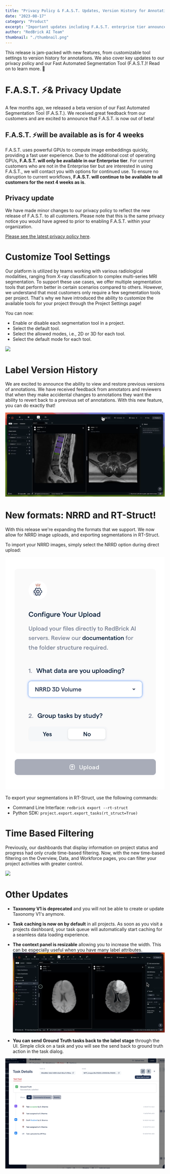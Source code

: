 ```yaml
---
title: "Privacy Policy & F.A.S.T. Updates, Version History for Annotations, and More Formats"
date: "2023-08-17"
category: "Product"
excerpt: "Important updates including F.A.S.T. enterprise tier announcement, customizable tool settings, label version history, new format support for NRRD and RT-Struct, and enhanced time-based filtering capabilities."
author: "RedBrick AI Team"
thumbnail: "./thumbnail.png"
---
```


This release is jam-packed with new features, from customizable tool settings to version history for annotations. We also cover key updates to our privacy policy and our Fast Automated Segmentation Tool (F.A.S.T.)! Read on to learn more. 🚀

# F.A.S.T. ⚡️& Privacy Update

A few months ago, we released a beta version of our Fast Automated Segmentation Tool (F.A.S.T.). We received great feedback from our customers and are excited to announce that F.A.S.T. is now out of beta!

## F.A.S.T. ⚡️will be available as is for 4 weeks

F.A.S.T. uses powerful GPUs to compute image embeddings quickly, providing a fast user experience. Due to the additional cost of operating GPUs, **F.A.S.T. will only be available in our Enterprise tier**. For current customers who are not in the Enterprise tier but are interested in using F.A.S.T., we will contact you with options for continued use. To ensure no disruption to current workflows, **F.A.S.T. will continue to be available to all customers for the next 4 weeks as is**.

## Privacy update

We have made minor changes to our privacy policy to reflect the new release of F.A.S.T. to all customers. Please note that this is the same privacy notice you would have agreed to prior to enabling F.A.S.T. within your organization.

[Please see the latest privacy policy here](https://redbrickai.com/policies/privacy.pdf).

# Customize Tool Settings

Our platform is utilized by teams working with various radiological modalities, ranging from X-ray classification to complex multi-series MRI segmentation. To support these use cases, we offer multiple segmentation tools that perform better in certain scenarios compared to others. However, we understand that most customers only require a few segmentation tools per project. That's why we have introduced the ability to customize the available tools for your project through the Project Settings page!

You can now:

- Enable or disable each segmentation tool in a project.
- Select the default tool.
- Select the allowed modes, i.e., 2D or 3D for each tool.
- Select the default mode for each tool.

![](./video2.gif)

# Label Version History

We are excited to announce the ability to view and restore previous versions of annotations. We have received feedback from annotators and reviewers that when they make accidental changes to annotations they want the ability to revert back to a previous set of annotations. With this new feature, you can do exactly that!

![](./video1.gif)

# New formats: NRRD and RT-Struct!

With this release we're expanding the formats that we support. We now allow for NRRD image uploads, and exporting segmentations in RT-Struct.

To import your NRRD images, simply select the NRRD option during direct upload:

![](./image1.webp)

To export your segmentations in RT-Struct, use the following commands:

- Command Line Interface: `redbrick export --rt-struct`
- Python SDK: `project.export.export_tasks(rt_struct=True)`

# Time Based Filtering

Previously, our dashboards that display information on project status and progress had only crude time-based filtering. Now, with the new time-based filtering on the Overview, Data, and Workforce pages, you can filter your project activities with greater control.

![](./video3.gif)

# Other Updates

- **Taxonomy V1 is deprecated** and you will not be able to create or update Taxonomy V1's anymore.

- **Task caching is now on by default** in all projects. As soon as you visit a projects dashboard, your task queue will automatically start caching for a seamless data loading experience.

- **The context panel is resizable** allowing you to increase the width. This can be especially useful when you have many label attributes.
  ![](./video4.gif)
- **You can send Ground Truth tasks back to the label stage** through the UI. Simple click on a task and you will see the send back to ground truth action in the task dialog.

![](./image5.webp)
